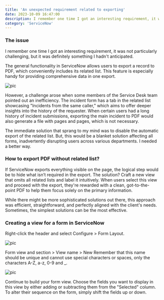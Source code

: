 ```yaml
---
title: 'An unexpected requirement related to exporting'
date: 2023-10-09 16:47:00
description: I remember one time I got an interesting requirement, it was not particularly challenging, but it was definitely something I hadn't anticipated. 
category: 'ServiceNow'
---
```


### The issue

I remember one time I got an interesting requirement, it was not particularly challenging, but it was definitely something I hadn't anticipated.

The general functionality in ServiceNow allows users to export a record to PDF, which conveniently includes its related list. This feature is especially handy for providing comprehensive data in one export.

![pic](/img/20231009_1.png)

However, a challenge arose when some members of the Service Desk team pointed out an inefficiency. The incident form has a tab in the related list showcasing "Incidents from the same caller," which aims to offer deeper insights into the history of the requester. When certain users had a long history of incident submissions, exporting the main incident to PDF would also generate a file with pages and pages, which is not necessary.

The immediate solution that sprang to my mind was to disable the automatic export of the related list. But, this would be a blanket solution affecting all forms, inadvertently disrupting users across various departments. I needed a better way.

### How to export PDF without related list?

If ServiceNow exports everything visible on the page, the logical step would be to hide what isn’t required in the export. The solution? Craft a new view that omits all related lists and label it intuitively. When users select this view and proceed with the export, they're rewarded with a clean, got-to-the-point PDF to help them focus solely on the primary information.

While there might be more sophisticated solutions out there, this approach was efficient, straightforward, and perfectly aligned with the client's needs. Sometimes, the simplest solutions can be the most effective.

### Creating a view for a form in ServiceNow

Right-click the header and select Configure > Form Layout.

![pic](/img/20231009_2.png)

Form view and section > View name > New
Remember that this name should be unique and cannot use special characters or spaces, only the characters A-Z, a-z, 0-9 and _.

![pic](/img/20231009_3.png)

Continue to build your form view. Choose the fields you want to display in this view by either adding or subtracting them from the "Selected" column. To alter their sequence on the form, simply shift the fields up or down.

